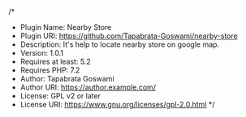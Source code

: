 /*
 * Plugin Name:       Nearby Store
 * Plugin URI:        https://github.com/Tapabrata-Goswami/nearby-store
 * Description:       It's help to locate nearby store on google map.
 * Version:           1.0.1
 * Requires at least: 5.2
 * Requires PHP:      7.2
 * Author:            Tapabrata Goswami
 * Author URI:        https://author.example.com/
 * License:           GPL v2 or later
 * License URI:       https://www.gnu.org/licenses/gpl-2.0.html
 */